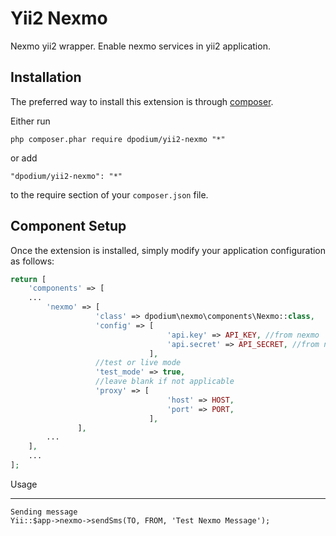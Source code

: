 Yii2 Nexmo
==========
Nexmo yii2 wrapper. Enable nexmo services in yii2 application.

Installation
------------

The preferred way to install this extension is through [composer](http://getcomposer.org/download/).

Either run

```
php composer.phar require dpodium/yii2-nexmo "*"
```

or add

```
"dpodium/yii2-nexmo": "*"
```

to the require section of your `composer.json` file.

Component Setup
-----
Once the extension is installed, simply modify your application configuration as follows:
```php
return [
    'components' => [
    ...
        'nexmo' => [
                   'class' => dpodium\nexmo\components\Nexmo::class,
                   'config' => [
                                   'api.key' => API_KEY, //from nexmo
                                   'api.secret' => API_SECRET, //from nexmo
                               ],
                   //test or live mode
                   'test_mode' => true,
                   //leave blank if not applicable
                   'proxy' => [
                                   'host' => HOST,
                                   'port' => PORT,
                               ],
               ],
        ...
    ],
    ...
];
```

Usage
_____
    Sending message
    Yii::$app->nexmo->sendSms(TO, FROM, 'Test Nexmo Message');